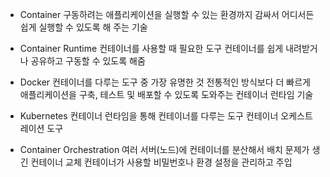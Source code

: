 - Container
	구동하려는 애플리케이션을 실행할 수 있는 환경까지 감싸서 어디서든 쉽게 실행할 수 있도록 해 주는 기술
	
- Container Runtime
	컨테이너를 사용할 때 필요한 도구
	컨테이너를 쉽게 내려받거나 공유하고 구동할 수 있도록 해줌
	
- Docker
	컨테이너를 다루는 도구 중 가장 유명한 것
	전통적인 방식보다 더 빠르게 애플리케이션을 구축, 테스트 및 배포할 수 있도록 도와주는 컨테이너 런타임 기술
	
- Kubernetes
	컨테이너 런타임을 통해 컨테이너를 다루는 도구
	컨테이너 오케스트레이션 도구
	
- Container Orchestration
	여러 서버(노드)에 컨테이너를 분산해서 배치
	문제가 생긴 컨테이너 교체 
	컨테이너가 사용할 비밀번호나 환경 설정을 관리하고 주입 
	